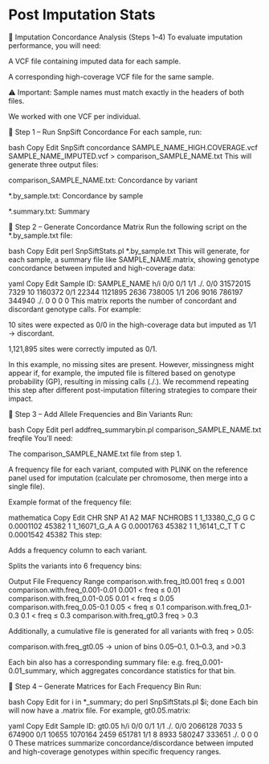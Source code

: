 # Post Imputation Stats

🧬 Imputation Concordance Analysis (Steps 1–4)
To evaluate imputation performance, you will need:

A VCF file containing imputed data for each sample.

A corresponding high-coverage VCF file for the same sample.

⚠️ Important: Sample names must match exactly in the headers of both files.

We worked with one VCF per individual.

🔹 Step 1 – Run SnpSift Concordance
For each sample, run:

bash
Copy
Edit
SnpSift concordance SAMPLE_NAME_HIGH.COVERAGE.vcf SAMPLE_NAME_IMPUTED.vcf > comparison_SAMPLE_NAME.txt
This will generate three output files:

comparison_SAMPLE_NAME.txt: Concordance by variant

*.by_sample.txt: Concordance by sample

*.summary.txt: Summary

🔹 Step 2 – Generate Concordance Matrix
Run the following script on the *.by_sample.txt file:

bash
Copy
Edit
perl SnpSiftStats.pl *.by_sample.txt
This will generate, for each sample, a summary file like SAMPLE_NAME.matrix, showing genotype concordance between imputed and high-coverage data:

yaml
Copy
Edit
Sample ID: SAMPLE_NAME
h/i    0/0       0/1       1/1       ./.
0/0    31572015  7329      10        1160372
0/1    22344     1121895   2636      738005
1/1    206       9016      786197    344940
./.    0         0         0         0
This matrix reports the number of concordant and discordant genotype calls.
For example:

10 sites were expected as 0/0 in the high-coverage data but imputed as 1/1 → discordant.

1,121,895 sites were correctly imputed as 0/1.

In this example, no missing sites are present. However, missingness might appear if, for example, the imputed file is filtered based on genotype probability (GP), resulting in missing calls (./.).
We recommend repeating this step after different post-imputation filtering strategies to compare their impact.

🔹 Step 3 – Add Allele Frequencies and Bin Variants
Run:

bash
Copy
Edit
perl addfreq_summarybin.pl comparison_SAMPLE_NAME.txt freqfile
You’ll need:

The comparison_SAMPLE_NAME.txt file from step 1.

A frequency file for each variant, computed with PLINK on the reference panel used for imputation (calculate per chromosome, then merge into a single file).

Example format of the frequency file:

mathematica
Copy
Edit
CHR  SNP              A1  A2  MAF       NCHROBS
1    1_13380_C_G      G   C   0.0001102 45382
1    1_16071_G_A      A   G   0.0001763 45382
1    1_16141_C_T      T   C   0.0001542 45382
This step:

Adds a frequency column to each variant.

Splits the variants into 6 frequency bins:

Output File	Frequency Range
comparison.with.freq_lt0.001	freq ≤ 0.001
comparison.with.freq_0.001-0.01	0.001 < freq ≤ 0.01
comparison.with.freq_0.01-0.05	0.01 < freq ≤ 0.05
comparison.with.freq_0.05-0.1	0.05 < freq ≤ 0.1
comparison.with.freq_0.1-0.3	0.1 < freq ≤ 0.3
comparison.with.freq_gt0.3	freq > 0.3

Additionally, a cumulative file is generated for all variants with freq > 0.05:

comparison.with.freq_gt0.05 → union of bins 0.05–0.1, 0.1–0.3, and >0.3

Each bin also has a corresponding summary file:
e.g. freq_0.001-0.01_summary, which aggregates concordance statistics for that bin.

🔹 Step 4 – Generate Matrices for Each Frequency Bin
Run:

bash
Copy
Edit
for i in *_summary; do perl SnpSiftStats.pl $i; done
Each bin will now have a .matrix file. For example, gt0.05.matrix:

yaml
Copy
Edit
Sample ID: gt0.05
h/i    0/0      0/1      1/1      ./.
0/0    2066128  7033     5        674900
0/1    10655    1070164  2459     651781
1/1    8        8933     580247   333651
./.    0        0        0        0
These matrices summarize concordance/discordance between imputed and high-coverage genotypes within specific frequency ranges.
